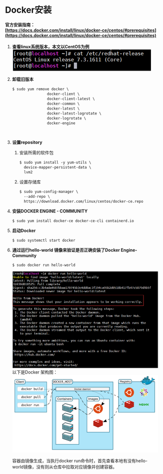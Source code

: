 # Docker安装

#### 官方安装指南：<br>[https://docs.docker.com/install/linux/docker-ce/centos/#prerequisites](https://docs.docker.com/install/linux/docker-ce/centos/#prerequisites)

1. **查看linux系统版本，本文以CentOS为例** <br>
    ![](pic/20191027022622.png) <br>

2. **卸载旧版本** <br>
    ```
    $ sudo yum remove docker \
                    docker-client \
                    docker-client-latest \
                    docker-common \
                    docker-latest \
                    docker-latest-logrotate \
                    docker-logrotate \
                    docker-engine
    ```
    <br>
3. **设置repository** <br>
   1) 安装所需的软件包<br>
      ```
      $ sudo yum install -y yum-utils \
        device-mapper-persistent-data \
        lvm2
      ```
   2) 设置存储库  <br>
      ```
      $ sudo yum-config-manager \
        --add-repo \
        https://download.docker.com/linux/centos/docker-ce.repo
      ```

4. **安装DOCKER ENGINE - COMMUNITY**
   ```
   $ sudo yum install docker-ce docker-ce-cli containerd.io
   ```
5. **启动Docker**
   ```
   $ sudo systemctl start docker
   ```
6. **通过运行hello-world 镜像来验证是否正确安装了Docker Engine-Community**
   ```
   $ sudo docker run hello-world
   ```   
   ![](pic/20191027030252.png) <br>
   以下是Docker 架构图：<br>
   ![](pic/20191027031202.png) <br>

   容器由镜像生成，当执行docker run命令时，首先查看本地有没有hello-world镜像，没有则从仓库中拉取对应镜像并创建容器。<br>